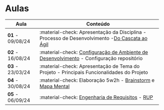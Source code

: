 # Aulas

| Aula                         | Conteúdo                                                  |
| ---------------------------- | ----------------------------------------------------------------------------------------------------- |
| __01__ - 09/08/24    | :material-check: Apresentação da Disciplina - Processo de Desenvolvimento -[Do Cascata ao Ágil](../assets/Aulas/CascataAoAgil.docx) |
| __02__ - 16/08/24    | :material-check: [Configuração de Ambiente de Desenvolvimento](https://liveestacio-my.sharepoint.com/:w:/g/personal/00661711722_professores_ibmec_edu_br/EU2fCcJwgTFLvWNyOSUtNWABAykAdvtuiY2eOTitau10zA?e=NyuXZm) - Configuração repositório                         |
| __03__ - 23/03/24    | :material-check: Apresentação de Tema do Projeto - Principais Funcionalidades do Projeto            |
| __04__ - 30/08/24    | :material-check: Elaboração 5w2h - [Brainstorm](../assets/Aulas/O%20processo%20de brainstorm.pdf) e [Mapa Mental](../assets/Aulas/Mapa%20Mental.pdf)                         |
| __05__ - 06/09/24     | :material-check: [Engenharia de Requisitos](..//assets/Aulas/Engenharia%20de%20Requisitos_Cap05.pdf) - [RUP](../assets/Aulas/RUP.pdf)                                              |
